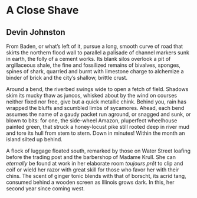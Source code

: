 # A Close Shave
## Devin Johnston
From Baden, or what’s left of it,
pursue a long, smooth curve of road
that skirts the northern flood wall
to parallel a palisade
of channel markers sunk in earth,
the folly of a cement works.
Its blank silos overlook
a pit of argillaceous shale,
the fine and fossilized remains
of bivalves, sponges, spines of shark,
quarried and burnt with limestone charge
to alchemize a binder of brick
and the city’s shallow, brittle crust.

Around a bend, the riverbed
swings wide to open a fetch of field.
Shadows skim its mucky thaw
as juncos, whisked about by the wind
on courses neither fixed nor free,
give but a quick metallic chink.
Behind you, rain has wrapped the bluffs
and scumbled limbs of sycamores.
Ahead, each bend assumes the name
of a gaudy packet run aground,
or snagged and sunk, or blown to bits:
for one, the side-wheel Amazon,
pluperfect wheelhouse painted green,
that struck a honey-locust pike
still rooted deep in river mud
and tore its hull from stem to stern.
Down in minutes! Within the month
an island silted up behind.

A flock of luggage floated south,
remarked by those on Water Street
loafing before the trading post
and the barbershop of Madame Krull.
She can _eternally_ be found
at work in her elaborate room
 _toujours prêt_ to clip and coif
or wield her razor with great skill
for those who favor her with their chins.
The scent of ginger tonic blends
with that of borscht, its acrid tang,
consumed behind a wooden screen
as Illinois grows dark. In this,
her second year since coming west.
